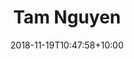 ---
title: "Tam Nguyen"
date: 2018-11-19T10:47:58+10:00
image: "images/team/tam-nguyen.jpg"
jobtitle: "Dreamer"
# linkedinurl: "https://www.linkedin.com/example2"
promoted: true
weight: 2
---